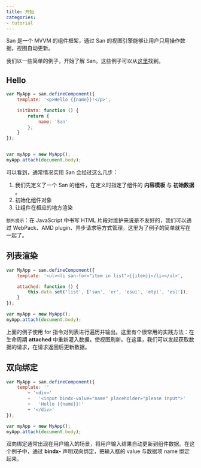 ```yaml
---
title: 开始
categories:
- tutorial
---
```



San 是一个 MVVM 的组件框架，通过 San 的视图引擎能够让用户只用操作数据，视图自动更新。

我们以一些简单的例子，开始了解 San。这些例子可以从[这里](https://github.com/ecomfe/san/tree/master/example/start)找到。


Hello
-------

```javascript
var MyApp = san.defineComponent({
    template: '<p>Hello {{name}}!</p>',

    initData: function () {
        return {
            name: 'San'
        };
    }
});


var myApp = new MyApp();
myApp.attach(document.body);
```


可以看到，通常情况实用 San 会经过这么几步：

1. 我们先定义了一个 San 的组件，在定义时指定了组件的 **内容模板** 与 **初始数据** 。
2. 初始化组件对象
3. 让组件在相应的地方渲染


`额外提示`：在 JavaScript 中书写 HTML 片段对维护来说是不友好的，我们可以通过 WebPack、AMD plugin、异步请求等方式管理。这里为了例子的简单就写在一起了。


列表渲染
--------

```javascript
var MyApp = san.defineComponent({
    template: '<ul><li san-for="item in list">{{item}}</li></ul>',

    attached: function () {
        this.data.set('list', ['san', 'er', 'esui', 'etpl', 'esl']);
    }
});

var myApp = new MyApp();
myApp.attach(document.body);
```

上面的例子使用 for 指令对列表进行遍历并输出。这里有个很常用的实践方法：在生命周期 **attached** 中重新灌入数据，使视图刷新。在这里，我们可以发起获取数据的请求，在请求返回后更新数据。


双向绑定
--------

```javascript
var MyApp = san.defineComponent({
    template: ''
        + '<div>'
        +   '<input bindx-value="name" placeholder="please input">'
        +   'Hello {{name}}!'
        + '</div>'
});

var myApp = new MyApp();
myApp.attach(document.body);
```

双向绑定通常出现在用户输入的场景，将用户输入结果自动更新到组件数据。在这个例子中，通过 **bindx-** 声明双向绑定，把输入框的 value 与数据项 name 绑定起来。


